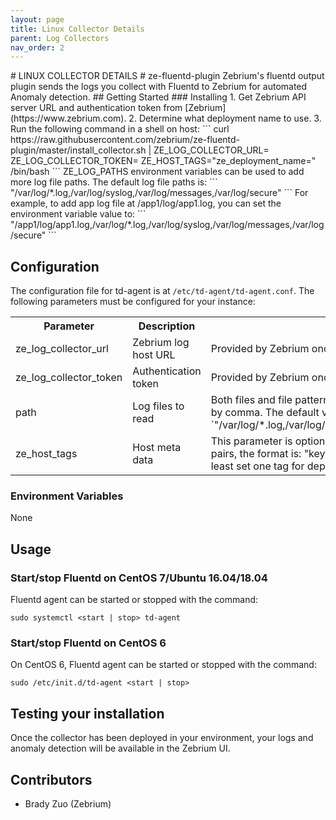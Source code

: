 ```yaml
---
layout: page
title: Linux Collector Details
parent: Log Collectors
nav_order: 2
---
```

<link rel="shortcut icon" type="image/x-icon" href="{{ site.baseurl }}/images/favicon.ico?" >
# LINUX COLLECTOR DETAILS
# ze-fluentd-plugin
Zebrium's fluentd output plugin sends the logs you collect with Fluentd to Zebrium for automated Anomaly detection.
## Getting Started
### Installing
1. Get Zebrium API server URL and authentication token from [Zebrium](https://www.zebrium.com).
2. Determine what deployment name to use.
3. Run the following command in a shell on host:
```
curl https://raw.githubusercontent.com/zebrium/ze-fluentd-plugin/master/install_collector.sh | ZE_LOG_COLLECTOR_URL=<ZAPI_URL> ZE_LOG_COLLECTOR_TOKEN=<AUTH_TOKEN> ZE_HOST_TAGS="ze_deployment_name=<deployment_name>" /bin/bash
```
ZE_LOG_PATHS environment variables can be used to add more log file paths. The default log file paths is:
```
"/var/log/*.log,/var/log/syslog,/var/log/messages,/var/log/secure"
```
For example, to add app log file at /app1/log/app1.log, you can set the environment variable value to:
```
"/app1/log/app1.log,/var/log/*.log,/var/log/syslog,/var/log/messages,/var/log/secure"
```

## Configuration
The configuration file for td-agent is at `/etc/td-agent/td-agent.conf`.
The following parameters must be configured for your instance:
<table>
  <tr>
    <th>Parameter</th>
    <th>Description</th>
    <th>Note</th>
  </tr>
  <tr>
    <td>ze_log_collector_url</td>
    <td>Zebrium log host URL</td>
    <td>Provided by Zebrium once your account has been created.</td>
  </tr>
  <tr>
    <td>ze_log_collector_token</td>
    <td>Authentication token</td>
    <td>Provided by Zebrium once your account has been created.</td>
  </tr>
  <tr>
    <td>path</td>
    <td>Log files to read</td>
    <td>Both files and file patterns are allowed. Files should be separated by comma. The default value is `"/var/log/*.log,/var/log/syslog,/var/log/messages,/var/log/secure"`
  </tr>
  <tr>
    <td>ze_host_tags</td>
    <td>Host meta data</td>
    <td>This parameter is optional. You can pass meta data in key-value pairs, the format is: "key1=value1,key2=value2". We suggest at least set one tag for deployment name: "ze_deployment_name=<your_deployment_name>".
  </tr>
</table>

### Environment Variables
None
## Usage
### Start/stop Fluentd on CentOS 7/Ubuntu 16.04/18.04
Fluentd agent can be started or stopped with the command:
```
sudo systemctl <start | stop> td-agent
```
### Start/stop Fluentd on CentOS 6
On CentOS 6, Fluentd agent can be started or stopped with the command:
```
sudo /etc/init.d/td-agent <start | stop>
```

## Testing your installation
Once the collector has been deployed in your environment, your logs and anomaly detection will be available in the Zebrium UI.
## Contributors
* Brady Zuo (Zebrium)
